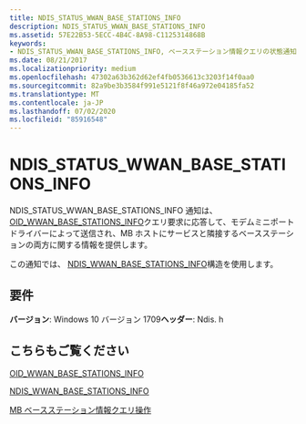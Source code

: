 ```yaml
---
title: NDIS_STATUS_WWAN_BASE_STATIONS_INFO
description: NDIS_STATUS_WWAN_BASE_STATIONS_INFO
ms.assetid: 57E22B53-5ECC-4B4C-8A98-C1125314868B
keywords:
- NDIS_STATUS_WWAN_BASE_STATIONS_INFO, ベースステーション情報クエリの状態通知, モバイルブロードバンドベースステーション情報クエリ状態通知, MB ベースステーション情報クエリ状態通知
ms.date: 08/21/2017
ms.localizationpriority: medium
ms.openlocfilehash: 47302a63b362d62ef4fb0536613c3203f14f0aa0
ms.sourcegitcommit: 82a9be3b3584f991e5121f8f46a972e04185fa52
ms.translationtype: MT
ms.contentlocale: ja-JP
ms.lasthandoff: 07/02/2020
ms.locfileid: "85916548"
---
```

# <a name="ndis_status_wwan_base_stations_info"></a>NDIS_STATUS_WWAN_BASE_STATIONS_INFO

NDIS_STATUS_WWAN_BASE_STATIONS_INFO 通知は、 [OID_WWAN_BASE_STATIONS_INFO](oid-wwan-base-stations-info.md)クエリ要求に応答して、モデムミニポートドライバーによって送信され、MB ホストにサービスと隣接するベースステーションの両方に関する情報を提供します。

この通知では、 [NDIS_WWAN_BASE_STATIONS_INFO](https://docs.microsoft.com/windows-hardware/drivers/ddi/ndiswwan/ns-ndiswwan-_ndis_wwan_base_stations_info)構造を使用します。

## <a name="requirements"></a>要件

**バージョン**: Windows 10 バージョン 1709**ヘッダー**: Ndis. h

## <a name="see-also"></a>こちらもご覧ください

[OID_WWAN_BASE_STATIONS_INFO](oid-wwan-base-stations-info.md)

[NDIS_WWAN_BASE_STATIONS_INFO](https://docs.microsoft.com/windows-hardware/drivers/ddi/ndiswwan/ns-ndiswwan-_ndis_wwan_base_stations_info)

[MB ベースステーション情報クエリ操作](mb-base-stations-information-query-support.md)

